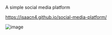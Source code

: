 A simple social media platform

https://isaacn4.github.io/social-media-platform/

![image](https://github.com/user-attachments/assets/cc59bea7-f04d-4043-a1a8-dab874324d1a)
